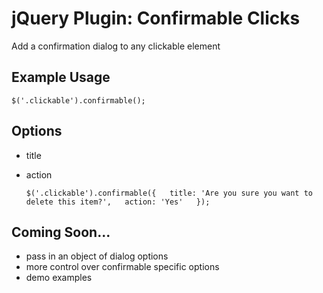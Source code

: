 # jQuery Plugin: Confirmable Clicks

Add a confirmation dialog to any clickable element

## Example Usage

    $('.clickable').confirmable();

## Options

* title
* action

    `$('.clickable').confirmable({  
        title: 'Are you sure you want to delete this item?',  
        action: 'Yes'  
    });`  

## Coming Soon...

* pass in an object of dialog options
* more control over confirmable specific options
* demo examples
